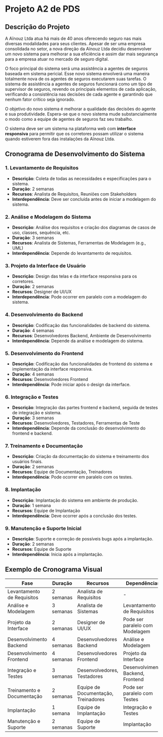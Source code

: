 # Projeto A2 de PDS

## Descrição do Projeto
A Aïnouz Ltda atua há mais de 40 anos oferecendo seguro nas mais diversas modalidades para seus clientes. Apesar de ser uma empresa consolidada no setor, a nova direção da Aïnouz Ltda decidiu desenvolver um novo sistema para melhorar a sua eficiência e assim dar mais segurança para a empresa atuar no mercado de seguro digital.

O foco principal do sistema será uma assistência a agentes de seguros baseada em sistema pericial. Esse novo sistema envolverá uma maneira totalmente nova de os agentes de seguros executarem suas tarefas. O sistema de assistência a agentes de seguros funcionará como um tipo de supervisor de seguros, revendo os principais elementos de cada aplicação, verificando a consistência nas decisões de cada agente e garantindo que nenhum fator crítico seja ignorado.

O objetivo do novo sistema é melhorar a qualidade das decisões do agente e sua produtividade. Espera-se que o novo sistema mude substancialmente o modo como a equipe de agentes de seguros faz seu trabalho.

O sistema deve ser um sistema na plataforma web com **interface responsiva** para permitir que os corretores possam utilizar o sistema quando estiverem fora das instalações da Aïnouz Ltda.

## Cronograma de Desenvolvimento do Sistema

### 1. Levantamento de Requisitos
- **Descrição**: Coleta de todas as necessidades e especificações para o sistema.
- **Duração**: 2 semanas
- **Recursos**: Analista de Requisitos, Reuniões com Stakeholders
- **Interdependência**: Deve ser concluída antes de iniciar a modelagem do sistema.

### 2. Análise e Modelagem do Sistema
- **Descrição**: Análise dos requisitos e criação dos diagramas de casos de uso, classes, sequência, etc.
- **Duração**: 3 semanas
- **Recursos**: Analista de Sistemas, Ferramentas de Modelagem (e.g., UML)
- **Interdependência**: Depende do levantamento de requisitos.

### 3. Projeto da Interface de Usuário
- **Descrição**: Design das telas e da interface responsiva para os corretores.
- **Duração**: 2 semanas
- **Recursos**: Designer de UI/UX
- **Interdependência**: Pode ocorrer em paralelo com a modelagem do sistema.

### 4. Desenvolvimento do Backend
- **Descrição**: Codificação das funcionalidades de backend do sistema.
- **Duração**: 4 semanas
- **Recursos**: Desenvolvedores Backend, Ambiente de Desenvolvimento
- **Interdependência**: Depende da análise e modelagem do sistema.

### 5. Desenvolvimento do Frontend
- **Descrição**: Codificação das funcionalidades de frontend do sistema e implementação da interface responsiva.
- **Duração**: 4 semanas
- **Recursos**: Desenvolvedores Frontend
- **Interdependência**: Pode iniciar após o design da interface.

### 6. Integração e Testes
- **Descrição**: Integração das partes frontend e backend, seguida de testes de integração e sistema.
- **Duração**: 3 semanas
- **Recursos**: Desenvolvedores, Testadores, Ferramentas de Teste
- **Interdependência**: Depende da conclusão do desenvolvimento do frontend e backend.

### 7. Treinamento e Documentação
- **Descrição**: Criação da documentação do sistema e treinamento dos usuários finais.
- **Duração**: 2 semanas
- **Recursos**: Equipe de Documentação, Treinadores
- **Interdependência**: Pode ocorrer em paralelo com os testes.

### 8. Implantação
- **Descrição**: Implantação do sistema em ambiente de produção.
- **Duração**: 1 semana
- **Recursos**: Equipe de Implantação
- **Interdependência**: Deve ocorrer após a conclusão dos testes.

### 9. Manutenção e Suporte Inicial
- **Descrição**: Suporte e correção de possíveis bugs após a implantação.
- **Duração**: 2 semanas
- **Recursos**: Equipe de Suporte
- **Interdependência**: Inicia após a implantação.

## Exemplo de Cronograma Visual

| Fase                      | Duração   | Recursos                  | Dependências                      |
|---------------------------|-----------|---------------------------|-----------------------------------|
| Levantamento de Requisitos | 2 semanas | Analista de Requisitos    | -                                 |
| Análise e Modelagem        | 3 semanas | Analista de Sistemas      | Levantamento de Requisitos        |
| Projeto da Interface       | 2 semanas | Designer de UI/UX         | Pode ser paralelo com Modelagem   |
| Desenvolvimento Backend    | 4 semanas | Desenvolvedores Backend   | Análise e Modelagem               |
| Desenvolvimento Frontend   | 4 semanas | Desenvolvedores Frontend  | Projeto da Interface              |
| Integração e Testes        | 3 semanas | Desenvolvedores, Testadores | Desenvolvimento Backend, Frontend |
| Treinamento e Documentação | 2 semanas | Equipe de Documentação, Treinadores | Pode ser paralelo com Testes     |
| Implantação                | 1 semana  | Equipe de Implantação     | Integração e Testes               |
| Manutenção e Suporte       | 2 semanas | Equipe de Suporte         | Implantação                       |
